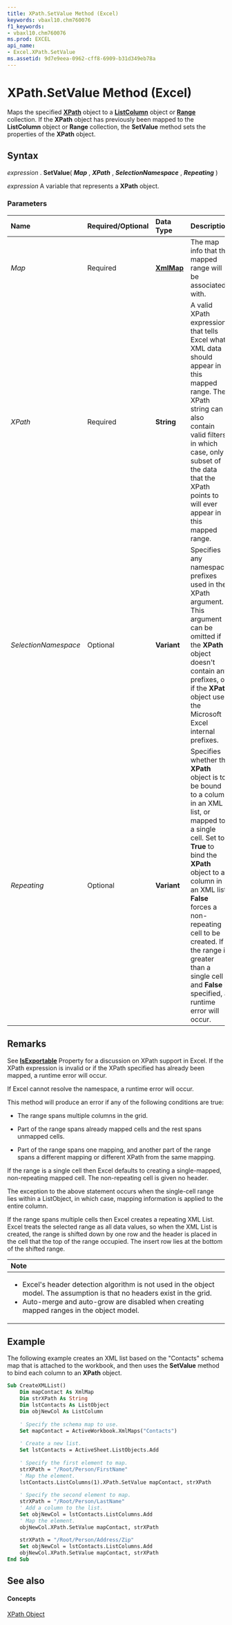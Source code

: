 ```yaml
---
title: XPath.SetValue Method (Excel)
keywords: vbaxl10.chm760076
f1_keywords:
- vbaxl10.chm760076
ms.prod: EXCEL
api_name:
- Excel.XPath.SetValue
ms.assetid: 9d7e9eea-0962-cff8-6909-b31d349eb78a
---
```



# XPath.SetValue Method (Excel)

Maps the specified  **[XPath](xpath-object-excel.md)** object to a **[ListColumn](listcolumn-object-excel.md)** object or **[Range](range-object-excel.md)** collection. If the **XPath** object has previously been mapped to the **ListColumn** object or **Range** collection, the **SetValue** method sets the properties of the **XPath** object.


## Syntax

 _expression_ . **SetValue**( **_Map_** , **_XPath_** , **_SelectionNamespace_** , **_Repeating_** )

 _expression_ A variable that represents a **XPath** object.


### Parameters



|**Name**|**Required/Optional**|**Data Type**|**Description**|
|:-----|:-----|:-----|:-----|
| _Map_|Required| **[XmlMap](xmlmap-object-excel.md)**|The map info that the mapped range will be associated with.|
| _XPath_|Required| **String**|A valid XPath expression that tells Excel what XML data should appear in this mapped range. The XPath string can also contain valid filters, in which case, only a subset of the data that the XPath points to will ever appear in this mapped range.|
| _SelectionNamespace_|Optional| **Variant**|Specifies any namespace prefixes used in the XPath argument. This argument can be omitted if the  **XPath** object doesn't contain any prefixes, or if the **XPath** object uses the Microsoft Excel internal prefixes.|
| _Repeating_|Optional| **Variant**|Specifies whether the  **XPath** object is to be bound to a column in an XML list, or mapped to a single cell. Set to **True** to bind the **XPath** object to a column in an XML list. **False** forces a non-repeating cell to be created. If the range is greater than a single cell and **False** is specified, a runtime error will occur.|

## Remarks

See  **[IsExportable](xmlmap-isexportable-property-excel.md)** Property for a discussion on XPath support in Excel. If the XPath expression is invalid or if the XPath specified has already been mapped, a runtime error will occur.

If Excel cannot resolve the namespace, a runtime error will occur.

This method will produce an error if any of the following conditions are true:


- The range spans multiple columns in the grid.
    
- Part of the range spans already mapped cells and the rest spans unmapped cells.
    
- Part of the range spans one mapping, and another part of the range spans a different mapping or different XPath from the same mapping.
    


If the range is a single cell then Excel defaults to creating a single-mapped, non-repeating mapped cell. The non-repeating cell is given no header.

The exception to the above statement occurs when the single-cell range lies within a ListObject, in which case, mapping information is applied to the entire column.

If the range spans multiple cells then Excel creates a repeating XML List. Excel treats the selected range as all data values, so when the XML List is created, the range is shifted down by one row and the header is placed in the cell that the top of the range occupied. The insert row lies at the bottom of the shifted range.

|**Note**|
|:-----|  
|<ul><li>Excel's header detection algorithm is not used in the object model. The assumption is that no headers exist in the grid.</li><li>Auto-merge and auto-grow are disabled when creating mapped ranges in the object model.</li></ul>|

## Example

The following example creates an XML list based on the "Contacts" schema map that is attached to the workbook, and then uses the  **SetValue** method to bind each column to an **XPath** object.


```vb
Sub CreateXMLList() 
    Dim mapContact As XmlMap 
    Dim strXPath As String 
    Dim lstContacts As ListObject 
    Dim objNewCol As ListColumn 
 
    ' Specify the schema map to use. 
    Set mapContact = ActiveWorkbook.XmlMaps("Contacts") 
     
    ' Create a new list. 
    Set lstContacts = ActiveSheet.ListObjects.Add 
         
    ' Specify the first element to map. 
    strXPath = "/Root/Person/FirstName" 
    ' Map the element. 
    lstContacts.ListColumns(1).XPath.SetValue mapContact, strXPath 
 
    ' Specify the second element to map. 
    strXPath = "/Root/Person/LastName" 
    ' Add a column to the list. 
    Set objNewCol = lstContacts.ListColumns.Add 
    ' Map the element. 
    objNewCol.XPath.SetValue mapContact, strXPath 
 
    strXPath = "/Root/Person/Address/Zip" 
    Set objNewCol = lstContacts.ListColumns.Add 
    objNewCol.XPath.SetValue mapContact, strXPath 
End Sub
```


## See also


#### Concepts


[XPath Object](xpath-object-excel.md)


